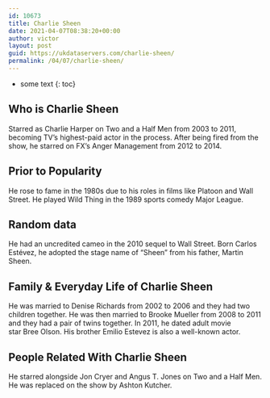 ```yaml
---
id: 10673
title: Charlie Sheen
date: 2021-04-07T08:38:20+00:00
author: victor
layout: post
guid: https://ukdataservers.com/charlie-sheen/
permalink: /04/07/charlie-sheen/
---
```


* some text
{: toc}


## Who is Charlie Sheen



Starred as Charlie Harper on Two and a Half Men from 2003 to 2011, becoming TV&#8217;s highest-paid actor in the process. After being fired from the show, he starred on FX&#8217;s Anger Management from 2012 to 2014. 

                
                
                
## Prior to Popularity



He rose to fame in the 1980s due to his roles in films like Platoon and Wall Street. He played Wild Thing in the 1989 sports comedy Major League. 

                
                
                
## Random data



He had an uncredited cameo in the 2010 sequel to Wall Street. Born Carlos Estévez, he adopted the stage name of &#8220;Sheen&#8221; from his father, Martin Sheen. 

                
                
                
## Family & Everyday Life of Charlie Sheen



He was married to Denise Richards from 2002 to 2006 and they had two children together. He was then married to Brooke Mueller from 2008 to 2011 and they had a pair of twins together. In 2011, he dated adult movie star Bree Olson. His brother Emilio Estevez is also a well-known actor. 

                
                
                
## People Related With Charlie Sheen



He starred alongside Jon Cryer and Angus T. Jones on Two and a Half Men. He was replaced on the show by Ashton Kutcher. 

                
              
            
          
          
          
